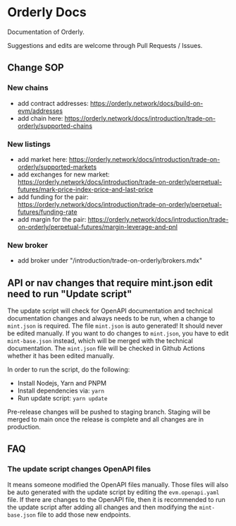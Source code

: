 # Orderly Docs

Documentation of Orderly.

Suggestions and edits are welcome through Pull Requests / Issues.

## Change SOP

### New chains

- add contract addresses: https://orderly.network/docs/build-on-evm/addresses
- add chain here: https://orderly.network/docs/introduction/trade-on-orderly/supported-chains

### New listings

- add market here: https://orderly.network/docs/introduction/trade-on-orderly/supported-markets
- add exchanges for new market: https://orderly.network/docs/introduction/trade-on-orderly/perpetual-futures/mark-price-index-price-and-last-price
- add funding for the pair: https://orderly.network/docs/introduction/trade-on-orderly/perpetual-futures/funding-rate
- add margin for the pair: https://orderly.network/docs/introduction/trade-on-orderly/perpetual-futures/margin-leverage-and-pnl

### New broker

- add broker under "/introduction/trade-on-orderly/brokers.mdx"

## API or nav changes that require mint.json edit need to run "Update script"

The update script will check for OpenAPI documentation and technical documentation
changes and always needs to be run, when a change to `mint.json` is required.
The file `mint.json` is auto generated!
It should never be edited manually. If you want to do changes to `mint.json`,
you have to edit `mint-base.json` instead, which will be merged with the technical
documentation.
The `mint.json` file will be checked in Github Actions whether it has been edited
manually.

In order to run the script, do the following:

- Install Nodejs, Yarn and PNPM
- Install dependencies via: `yarn`
- Run update script: `yarn update`

<Note>
    Pre-release changes will be pushed to staging branch. Staging will be merged to main once the release is complete and all changes are in production.
</Note>

## FAQ

### The update script changes OpenAPI files

It means someone modified the OpenAPI files manually.
Those files will also be auto generated with the update script by editing the `evm.openapi.yaml`
file.
If there are changes to the OpenAPI file, then it is recommended to run the update
script after adding all changes and then modifying the `mint-base.json` file to add
those new endpoints.
